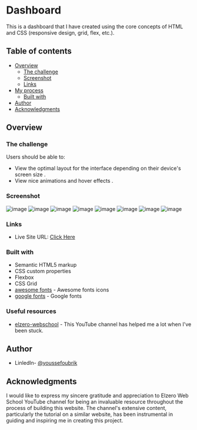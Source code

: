 # Dashboard

This is a dashboard  that I have created using the core concepts of HTML and CSS (responsive design, grid, flex, etc.).

## Table of contents

- [Overview](#overview)
  - [The challenge](#the-challenge)
  - [Screenshot](#screenshot)
  - [Links](#links)
- [My process](#my-process)
  - [Built with](#built-with)
- [Author](#author)
- [Acknowledgments](#acknowledgments)

## Overview

### The challenge

Users should be able to:

- View the optimal layout for the interface depending on their device's screen size .
- View nice animations and hover effects .
  
### Screenshot

![image](https://github.com/oubrikyoussef/dashboard/assets/133607377/05175217-73b9-443f-a28e-cb832f53f04b)
![image](https://github.com/oubrikyoussef/dashboard/assets/133607377/99f6d57d-2833-4173-87e7-86229caadcf6)
![image](https://github.com/oubrikyoussef/dashboard/assets/133607377/40bb6b3a-104f-4d0a-a35b-796f38f77f10)
![image](https://github.com/oubrikyoussef/dashboard/assets/133607377/70424d3e-522f-4a42-9423-886e0fd3ae29)
![image](https://github.com/oubrikyoussef/dashboard/assets/133607377/d3eabcc4-80bf-42c4-8c1f-9a27f46e603e)
![image](https://github.com/oubrikyoussef/dashboard/assets/133607377/5f11f1f3-27ef-4557-817e-aea9f04df0d2)
![image](https://github.com/oubrikyoussef/dashboard/assets/133607377/7bf6dc43-6d7d-42f0-8e2a-a618397ffb04)
![image](https://github.com/oubrikyoussef/dashboard/assets/133607377/1e25f169-0cbb-4125-9993-0ef6335a386b)


### Links

- Live Site URL: [Click Here](https://oubrikyoussef.github.io/dashboard/)

### Built with

- Semantic HTML5 markup
- CSS custom properties
- Flexbox
- CSS Grid
- [awesome fonts](https://fontawesome.com/) - Awesome fonts icons
- [google fonts](https://fonts.google.com/) - Google fonts

### Useful resources

- [elzero-webschool](https://www.youtube.com/@ElzeroWebSchool) - This YouTube channel has helped me a lot when I've been stuck.

## Author

- LinledIn- [@youssefoubrik](https://www.linkedin.com/in/youssefoubrik/)

## Acknowledgments

I would like to express my sincere gratitude and appreciation to Elzero Web School YouTube channel for being an invaluable resource throughout the process of building this website. The channel's extensive content, particularly the tutorial on a similar website, has been instrumental in guiding and inspiring me in creating this project.
